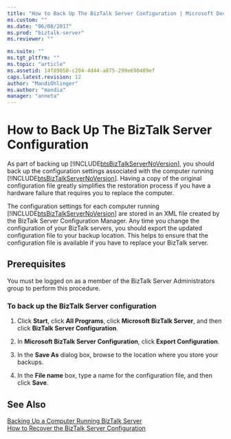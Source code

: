 ```yaml
---
title: "How to Back Up The BizTalk Server Configuration | Microsoft Docs"
ms.custom: ""
ms.date: "06/08/2017"
ms.prod: "biztalk-server"
ms.reviewer: ""

ms.suite: ""
ms.tgt_pltfrm: ""
ms.topic: "article"
ms.assetid: 14f89050-c204-4d44-a875-299e690489ef
caps.latest.revision: 12
author: "MandiOhlinger"
ms.author: "mandia"
manager: "anneta"
---
```

# How to Back Up The BizTalk Server Configuration
As part of backing up [!INCLUDE[btsBizTalkServerNoVersion](../includes/btsbiztalkservernoversion-md.md)], you should back up the configuration settings associated with the computer running [!INCLUDE[btsBizTalkServerNoVersion](../includes/btsbiztalkservernoversion-md.md)]. Having a copy of the original configuration file greatly simplifies the restoration process if you have a hardware failure that requires you to replace the computer.  
  
 The configuration settings for each computer running [!INCLUDE[btsBizTalkServerNoVersion](../includes/btsbiztalkservernoversion-md.md)] are stored in an XML file created by the BizTalk Server Configuration Manager. Any time you change the configuration of your BizTalk servers, you should export the updated configuration file to your backup location. This helps to ensure that the configuration file is available if you have to replace your BizTalk server.  
  
## Prerequisites  
 You must be logged on as a member of the BizTalk Server Administrators group to perform this procedure.  
  
### To back up the BizTalk Server configuration  
  
1.  Click **Start**, click **All Programs**, click **Microsoft BizTalk Server**, and then click **BizTalk Server Configuration**.  
  
2.  In **Microsoft BizTalk Server Configuration**, click **Export Configuration**.  
  
3.  In the **Save As** dialog box, browse to the location where you store your backups.  
  
4.  In the **File name** box, type a name for the configuration file, and then click **Save**.  
  
## See Also  
 [Backing Up a Computer Running BizTalk Server](../core/backing-up-a-computer-running-biztalk-server.md)   
 [How to Recover the BizTalk Server Configuration](../core/how-to-recover-the-biztalk-server-configuration.md)